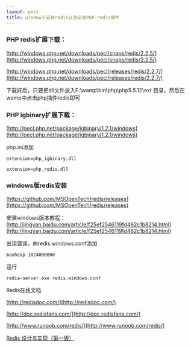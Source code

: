 ```yaml
---
layout: post
title: window下安装redis以及安装PHP-redis插件
---
```


### PHP redis扩展下载： ###
[http://windows.php.net/downloads/pecl/snaps/redis/2.2.5/](http://windows.php.net/downloads/pecl/snaps/redis/2.2.5/)

[http://windows.php.net/downloads/pecl/releases/redis/2.2.7/](http://windows.php.net/downloads/pecl/releases/redis/2.2.7/)

下载好后，只要把dll文件放入F:\wamp\bin\php\php5.5.12\ext 目录，然后在wamp中点击php插件redis即可


### PHP igbinary扩展下载： ###
[http://pecl.php.net/package/igbinary/1.2.1/windows](http://pecl.php.net/package/igbinary/1.2.1/windows)

php.ini添加

    extension=php_igbinary.dll
    
    extension=php_redis.dll


### windows版redis安装 ###
[https://github.com/MSOpenTech/redis/releases](https://github.com/MSOpenTech/redis/releases)

安装windows版本教程：
[http://jingyan.baidu.com/article/f25ef2546119fd482c1b8214.html](http://jingyan.baidu.com/article/f25ef2546119fd482c1b8214.html)


出现错误，向redis.windows.conf添加

    maxheap 1024000000

运行

    redia-server.exe redis.windows.conf

Redis在线文档

[http://redisdoc.com/](http://redisdoc.com/)

[http://doc.redisfans.com/](http://doc.redisfans.com/)

[http://www.runoob.com/redis/](http://www.runoob.com/redis/)

[Redis 设计与实现（第一版）](http://redisbook.readthedocs.org/en/latest/index.html)
